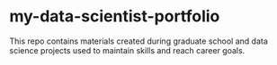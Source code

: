 # my-data-scientist-portfolio
This repo contains materials created during graduate school and data science projects used to maintain skills and reach career goals. 
